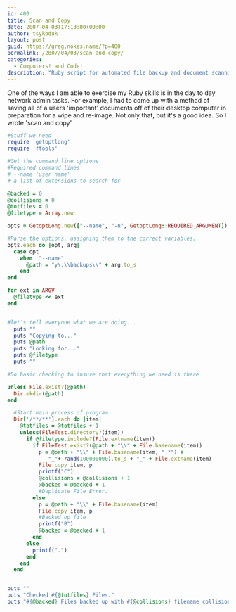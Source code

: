 ```yaml
---
id: 400
title: Scan and Copy
date: 2007-04-03T17:13:00+00:00
author: tsykoduk
layout: post
guid: https://greg.nokes.name/?p=400
permalink: /2007/04/03/scan-and-copy/
categories:
  - Computers! and Code!
description: "Ruby script for automated file backup and document scanning - learn how to save important user files before system re-imaging with this network admin solution."
---
```

<p>One of the ways I am able to exercise my Ruby skills is in the day to day network admin tasks. For example, I had to come up with a method of saving all of a users 'important' documents off of their desktop computer in preparation for a wipe and re-image. Not only that, but it's a good idea. So I wrote 'scan and copy'</p>

 <!--more-->

```ruby
#Stuff we need
require 'getoptlong'
require 'ftools'

#Get the command line options
#Required command lines
# --name 'user name'
# a list of extensions to search for

@backed = 0
@collisions = 0
@totfiles = 0
@filetype = Array.new

opts = GetoptLong.new(["--name", "-n", GetoptLong::REQUIRED_ARGUMENT])

#Parse the options, assigning them to the correct variables.
opts.each do |opt, arg|
  case opt
    when  "--name"
      @path = "y\:\\backups\\" + arg.to_s
    end
end

for ext in ARGV
  @filetype << ext
end


#let's tell everyone what we are doing...
  puts ""
  puts "Copying to..."
  puts @path
  puts "Looking for..."
  puts @filetype
  puts ""

#Do basic checking to insure that everything we need is there

unless File.exist?(@path)
  Dir.mkdir(@path)
end

  #Start main process of program
  Dir['/**/**'].each do |item|
    @totfiles = @totfiles + 1
    unless(FileTest.directory?(item))
      if @filetype.include?(File.extname(item))
        if FileTest.exist?(@path + "\\" + File.basename(item))
          p = @path + "\\" + File.basename(item, ".*") +
             "_"+ rand(100000000).to_s + "_" + File.extname(item)
          File.copy item, p
          printf("C")
          @collisions = @collisions + 1
          @backed = @backed + 1
          #Duplicate File Error.
        else 
          p = @path + "\\" + File.basename(item)
          File.copy item, p
          #Backed up file
          printf("B")
          @backed = @backed + 1
        end
      else
        printf(".")
      end
    end
  end


puts ""
puts "Checked #{@totfiles} Files."
puts "#{@backed} Files backed up with #{@collisions} filename collisions"
```